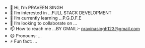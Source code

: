 - 👋 Hi, I’m PRAVEEN SINGH 
- 👀 I’m interested in ...FULL STACK DEVELOPMENT 
- 🌱 I’m currently learning ...P.G.D.F.E
- 💞️ I’m looking to collaborate on ...
- 📫 How to reach me ...BY GMAIL:- pravinasingh123@gmail.com
- 😄 Pronouns: ...
- ⚡ Fun fact: ...

<!---
Praveensingh963/Praveensingh963 is a ✨ special ✨ repository because its `README.md` (this file) appears on your GitHub profile.
You can click the Preview link to take a look at your changes.
--->

